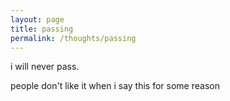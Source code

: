 ```yaml
---
layout: page
title: passing
permalink: /thoughts/passing
---
```


i will never pass.

people don't like it when i say this for some reason